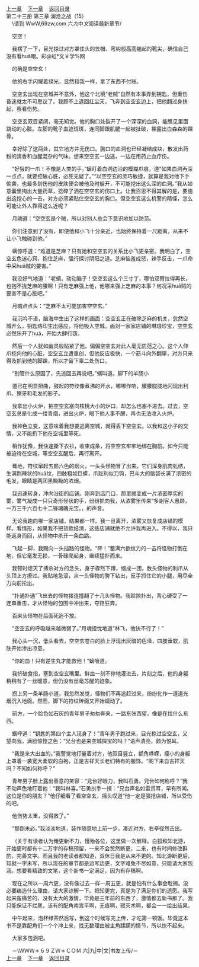 
[上一章](https://github.com/xiaominghe2014/spider_book/blob/master/book/知北游/第306章.md)&nbsp;&nbsp;&nbsp;&nbsp;[下一章](https://github.com/xiaominghe2014/spider_book/blob/master/book/知北游/第308章.md)&nbsp;&nbsp;&nbsp;&nbsp;[返回目录](https://github.com/xiaominghe2014/spider_book/blob/master/book/知北游/README.md)
<br /> 第二十三册 第三章 澜沧之战（15）<br />
        \请到 WwW,69zw,com 六*九*中*文*阅读最新章节/

    空空！

    我楞了一下，目光掠过对方罩住头的笠帽、弯钩般高高翘起的靴尖，确信自己没有看huā眼。彩@虹*文￥学%网

    的确是空空玄！

    他的右手闪耀着绿光，显然和我一样，拿了东西不付账。

    空空玄出现在空城并不意外，他这个北境“老贼”自然有本事弄到钥匙，但重伤昏迷就太不可思议了。我顾不上返回红尘天，飞奔到空空玄边上，把他翻过身扶起，察看伤势。

    空空玄双目紧闭，毫无知觉。他的胸口处裂开了一个深深的血洞，能瞧见里面跳动的心脏。左脚的靴子血迹斑斑，连同脚跟肌腱一起被扯破，裸露出白森森的踝骨。

    幸好除了这两处，其它地方并无伤口。胸口的血洞也已经凝结成块，散发出药粉的清香和血腥混杂的气味。想来空空玄一边逃，一边在用药止血疗伤。

    “好狠的一爪！不像是人类的手。”螭盯着血洞边沿的模糊爪痕，道“如果血洞再深一点点，就要挖破心脏，必死无疑了。”“以空空玄的灵巧敏捷，就算是我对他下手偷袭，也最多划伤他的皮肤便会被他及时躲开，不可能挖出这么深的血洞。”我从如意囊里掏出大量药草，捻碎了洒在空空玄的伤口上。让我百思不得其解的是，要施出这挖心的一击，对方必须紧贴住空空玄的胸口。但空空玄这么机警的精怪，怎么可能让外人靠得这么近呢？

    月魂道：“空空玄是个贼，所以对别人总会下意识地加以防范。

    你们注意到了没有，即便他和小飞十分亲近，也始终保持着一尺距离，从来不让小飞触碰到他。”

    螭惊呼道：“难道是芝麻？只有她和空空玄的关系比小飞更亲密。我明白了，空空玄色迷心窍，抱住芝麻，强行探讨阴阳之道。芝麻恼羞成怒，辣手反击，一爪命中采huā贼的要害。”

    我没好气地道：“老螭，动动脑子！空空玄这么个三寸丁，哪怕双臂拉得再长，也抱不拢芝麻的腰啊！只有芝麻强上他，他哪来强上芝麻的本事？何况采huā贼的要害不是心脏吧。”

    月魂点点头：“芝麻不太可能加害空空玄。”

    我沉吟不语，脑海中生出了这样的画面：空空玄正在破除芝麻的机关，忽然空城开么，钥匙烙印生出感应，将他吸入空城。面对一家家店铺的琳琅珍宝，空空玄必然乐开了huā，开始大肆行窃。

    然后一个人犹如幽灵般贴紧了他，偏偏空空玄对此人毫无防范之心。这个人伸爪挖向他的心脏，空空玄立遭重创，但他反应极快，一个筋斗向外翻窜，对方只来得及抓到他的脚踝，所以才留下辜二处伤口。

    “别管什么原因了，先逃回去再说吧。”螭叫道。脚下的羊肠小

    道已在明显扭曲，鼓起的符纹像煮沸的开水，嘟嘟作响，朦朦胧胧地闪现出利爪、獠牙和毛发的影子。

    我拿出小火炉，把空空玄塞向核桃大小的炉口，却怎么也塞不进去。过去，空空玄总是化成一缕青烟，进出火炉，眼下他人事不醒，再也无法收入火炉。

    我神色立变，这意味着我想要逃离空城，就得丢下空空玄。以我和这小子的交情，又不能扔下他在空城里等死。

    稍作犹豫，我快速撕下衣衫，收束成条，将空空玄牢牢地绑在胸前。如今只能被迫待在空城，等空空玄醒后，再行离开。

    蓦地，符纹窜起五颜六色的烟火，一头头怪物冒了出来。它们浑身肌肉虬结，生满荆辣状的huā纹，四肢粗如巨蟒，爪趾利似刀钩，巴斗大的脑袋长满了浓密的毛发，眼睛是两团黑黝黝的浓烟。

    我迅速转身，冲向沿街的店铺。刚奔到店门口，那里就变成一片浓密厚实的雾，雾气凝成一只只奇形怪状的手，纷纷抓向我，从浓雾里传来“多谢客人惠顾，一万三千六百七十二锋魂魄元宝。，的声音。

    无论我跑向哪一家店铺，结果都一样。我一旦离开，浓雾又恢复成店铺的模样。看情形，如果我不把货款结清，这些店铺就绝不允许我再进入。不得以，我只能返身而回，从怪物中杀开一条血路。

    飞起一脚，我踢向一头挡路的怪物。“砰！”蓄满六欲纹力的一击将怪物打倒在地，但它毫发无损，一骨碌爬起身，继续猛扑而来。

    我顿时熄灭了搏杀对方的念头，身子骤然下蹲，缩成一团，数头怪物的利爪从头顶上方撩过。我贴地急滚，从一头怪物的胯下钻出，反手抓住它的小腿，用尽全力向前抡出。

    “扑通扑通”飞出去的怪物接连撞翻了十几头怪物。我趁隙扑出，背心硬受了一连串重击，才从怪物的包围中冲出来，夺路狂奔。

    百来头怪物在后面死追不放。

    “空空玄的呼吸越来越微弱了。”月魂担忧地道“林飞，他快不行了！”

    我心头一沉，低头看去，空空玄苍白的脸上浮现出灰暗的色泽，四肢垂软，肌肤开始渗出凉意。

    “你的血！只有逆生丸才能救他！”螭嚷道。

    我挤破食指，塞到空空玄嘴里。鲜血一刻不停地灌进去，片刻之后，他的身躯稍稍有了一丝暖意，但仍没有丝毫苏醒的迹象。

    拐上另一条羊肠小道，我忽然发觉，怪物们不再追赶过来，纷纷化作一道道光烟沉入地面。然而，脚下的符纹砖面又开始蠕动了。

    前方，一个脸色如石灰的青年男子匆匆奔来，一路东张西望，像是在找什么东西。

    螭呼道：“钥匙的第四个主人现身了！”青年男子跑过来，目光掠过空空玄，又望向我，满脸惊惶之色：“兄台也是来空城探宝的吗？”语声清亮，颇为悦耳。

    “我是来大出血的。”我警觉地打量着对方，他双目竖立，额角峥嵘，瘦小的身躯上罩着一袭宽大柔软的白袍，正是吉祥天长老们特有的服饰。“阁下来自吉祥天吗？不知如何称呼？”

    青年男子脸上露出善意的笑容：“兄台好眼力，我叫石勇。兄台如何称呼？”我不动声色地盯着他：“我叫林喜。”石勇拱手一揖：“兄台声名如雷贯耳，早有所闻。这位是你的朋友？”他仔细看了看空空玄，摇头叹道“他一定是强抢店铺，所以受伤的吧。

    他伤势太重，没得救了。”

    “那倒未必。”我淡淡地道，装作随意地上前一步，凑近对方，右拳径然击出。

    （关于有读者认为俺更新不力，慢殆各位，这里做一次解释。白狐和知北游，开始更时都有十二万字的存稿预留，一来不会贸然断更，二来，也有时间修改斟酌，完善文字。而且我的老读者都知道，双休日我是从来不更的。知北游断更后，知就一字未写，所以现在的章节都是边写边更，文字难免不尽如意，只能请大家包涵。想要看精致的文笔，这个新书一定满足，因为有存稿啊。

    现在之所以一周六更，没有像过去一样一周五更，就是怕有什么事会耽搁。没必要编造什么理由，请大家谅解一下。把知更完，真是为了满足你们的遗愿。我写起来蛮痛苦的，没有太大的激情，毕竟是三年前的东西了，激情都去新书那了。我只能保证不烂尾，该有的配角南宫平啊，无痕啊，寂灭术啊，都会一一给出结果。

    中午起来，泡杯绿茶然后写，到这个时候写完上传，才吃第一顿饭。毕竟这本书不是靠配角们一个个冲上来，找无数理由被主角蹂躏的情节，所以快不起来。

    大家多包涵吧。

    －\ＷＷＷ＊６９ＺＷ＊ＣＯＭ 六|九|中|文|书友上传/－
  <br />
[上一章](https://github.com/xiaominghe2014/spider_book/blob/master/book/知北游/第306章.md)&nbsp;&nbsp;&nbsp;&nbsp;[下一章](https://github.com/xiaominghe2014/spider_book/blob/master/book/知北游/第308章.md)&nbsp;&nbsp;&nbsp;&nbsp;[返回目录](https://github.com/xiaominghe2014/spider_book/blob/master/book/知北游/README.md)
